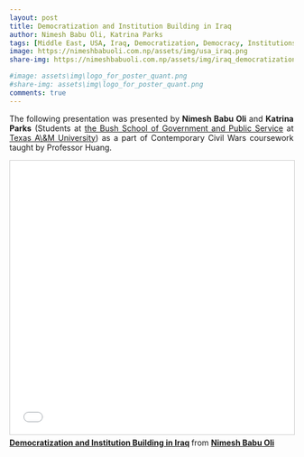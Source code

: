 ```yaml
---
layout: post
title: Democratization and Institution Building in Iraq
author: Nimesh Babu Oli, Katrina Parks
tags: [Middle East, USA, Iraq, Democratization, Democracy, Institutions]
image: https://nimeshbabuoli.com.np/assets/img/usa_iraq.png
share-img: https://nimeshbabuoli.com.np/assets/img/iraq_democratization.jpeg

#image: assets\img\logo_for_poster_quant.png
#share-img: assets\img\logo_for_poster_quant.png
comments: true
---
```

<p style='text-align: justify;'>The following presentation was presented by <b>Nimesh Babu Oli</b> and <b>Katrina Parks</b> (Students at <a target="_blank" href="https://bush.tamu.edu/">the Bush School of Government and Public Service</a> at <a target="_blank" href="https://tamu.edu/">Texas A\&M University</a>) as a part of Contemporary Civil Wars coursework taught by Professor Huang.
</p>

<iframe src="//www.slideshare.net/slideshow/embed_code/key/Dk75ra2DGhKrkC" width="595" height="485" frameborder="0" marginwidth="0" marginheight="0" scrolling="no" style="border:1px solid #CCC; border-width:1px; margin-bottom:5px; max-width: 100%;" allowfullscreen> </iframe> <div style="margin-bottom:5px"> <strong> <a href="//www.slideshare.net/slideshow/democratization-and-institution-building-in-iraq/273084579" title="Democratization and Institution Building in Iraq" target="_blank">Democratization and Institution Building in Iraq</a> </strong> from <strong><a href="//www.slideshare.net/NimeshBabuOli" target="_blank">Nimesh Babu Oli</a></strong> </div>